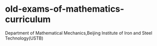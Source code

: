 # old-exams-of-mathematics-curriculum
Department of Mathematical Mechanics,Beijing Institute of Iron and Steel Technology(USTB)
